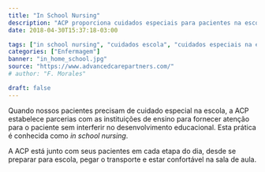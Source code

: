 ```yaml
---
title: "In School Nursing"
description: "ACP proporciona cuidados especiais para pacientes na escola."
date: 2018-04-30T15:37:18-03:00

tags: ["in school nursing", "cuidados escola", "cuidados especiais na escola", "pacientes na escola", "enfermeiros eua", "enfermeiros usa", "nurse", "foreign nurses", "home care"]
categories: ["Enfermagem"]
banner: "in_home_school.jpg"
source: "https://www.advancedcarepartners.com/"
# author: "F. Morales"

draft: false
---
```


Quando nossos pacientes precisam de cuidado especial na escola, a ACP estabelece parcerias com as instituições de ensino para fornecer atenção para o paciente sem interferir no desenvolvimento educacional. Esta prática é conhecida como _in school nursing_.

A ACP está junto com seus pacientes em cada etapa do dia, desde se preparar para escola, pegar o transporte e estar confortável na sala de aula.
